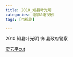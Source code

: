 ```yaml
---
title: 2010_知县叶光明
categories: 电影&电视剧
tags: [电视剧]

---
```


2010 知县叶光明 饰 县政府警察

 [栾云平cut](https://www.bilibili.com/video/BV1nb411q7Zk?p=1)

